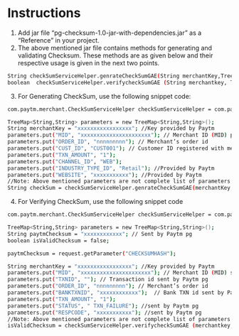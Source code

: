 # Instructions

1. Add jar file  “pg-checksum-1.0-jar-with-dependencies.jar” as a “Reference” in your project.
2. The above mentioned jar file contains methods for generating and validating Checksum. These methods are as given below and their respective usage is given in the next two points.
 ```sh
 String checkSumServiceHelper.genrateCheckSumGAE(String merchantKey,TreeMap reqMap);
 boolean  checkSumServiceHelper.verifycheckSumGAE (String merchantkey, TreeMap   responseTreeMap, String responseChecksum);
 ```
 
3. For Generating CheckSum, use the following snippet code:
 ```sh
 com.paytm.merchant.CheckSumServiceHelper checkSumServiceHelper = com.paytm.merchant.CheckSumServiceHelper.getCheckSumServiceHelper();
 
 TreeMap<String,String> parameters = new TreeMap<String,String>();
 String merchantKey = "xxxxxxxxxxxxxxxxx"; //Key provided by Paytm
 parameters.put("MID", "xxxxxxxxxxxxxxxxxxxxxx"); // Merchant ID (MID) provided by Paytm
 parameters.put("ORDER_ID", "nnnnnnnnn"); // Merchant’s order id
 parameters.put("CUST_ID", "CUST001"); // Customer ID registered with merchant
 parameters.put("TXN_AMOUNT", "1");
 parameters.put("CHANNEL_ID", "WEB");
 parameters.put("INDUSTRY_TYPE_ID", "Retail"); //Provided by Paytm
 parameters.put("WEBSITE", "xxxxxxxxxxx"); //Provided by Paytm
 //Note: Above mentioned parameters are not complete list of parameters. Please refer integration document for additional parameters which need to be passed.
 String checkSum = checkSumServiceHelper.genrateCheckSumGAE(merchantKey, parameters);
 ```
4. For Verifying CheckSum, use the following snippet code
 ```sh
 com.paytm.merchant.CheckSumServiceHelper checkSumServiceHelper = com.paytm.merchant.CheckSumServiceHelper.getCheckSumServiceHelper();
 
 TreeMap<String,String> parameters = new TreeMap<String,String>();
 String paytmChecksum = "xxxxxxxxxxxx"; // Sent by Paytm pg
 boolean isValidChecksum = false;
 
 paytmChecksum = request.getParameter("CHECKSUMHASH");
 
 String merchantKey = "xxxxxxxxxxxxxxxxx"; //Key provided by Paytm
 parameters.put("MID", "xxxxxxxxxxxxxxxxxxxxxx"); // Merchant ID (MID) sent by Paytm pg
 parameters.put("TXNID", ""); // Transaction id sent by Paytm pg
 parameters.put("ORDER_ID", "nnnnnnnnn"); // Merchant’s order id
 parameters.put("BANKTXNID", "xxxxxxxxxxxx");  // Bank TXN id sent by Paytm pg
 parameters.put("TXN_AMOUNT", "1");
 parameters.put("STATUS", " TXN_FAILURE"); //sent by Paytm pg
 parameters.put("RESPCODE", "xxxxxxxxxxx"); //sent by Paytm pg
 //Note: Above mentioned parameters are not complete list of parameters. Please refer integration document for additional parameters which need to be passed.
 isValidChecksum = checkSumServiceHelper.verifycheckSumGAE (merchantkey, parameters, paytmChecksum);
 ```
